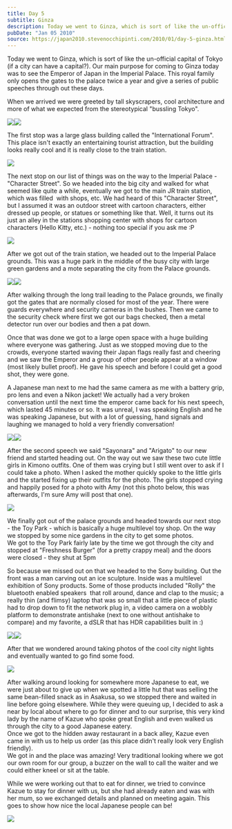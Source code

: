 ```yaml
---
title: Day 5
subtitle: Ginza
description: Today we went to Ginza, which is sort of like the un-official capital of Tokyo (if a city can have a capital?). Our main purpose for coming ...
pubDate: "Jan 05 2010"
source: https://japan2010.stevenocchipinti.com/2010/01/day-5-ginza.html
---
```


Today we went to Ginza, which is sort of like the un-official capital of Tokyo (if a city can have a capital?). Our main purpose for coming to Ginza today was to see the Emperor of Japan in the Imperial Palace. This royal family only opens the gates to the palace twice a year and give a series of public speeches through out these days.

When we arrived we were greeted by tall skyscrapers, cool architecture and more of what we expected from the stereotypical "bussling Tokyo".

[![](https://2.bp.blogspot.com/_l2YQkMP1pOU/Sz9wRoJymUI/AAAAAAAAAPs/03C9nvhbVV0/s320/DSC_0003.JPG)](https://2.bp.blogspot.com/_l2YQkMP1pOU/Sz9wRoJymUI/AAAAAAAAAPs/03C9nvhbVV0/s1600-h/DSC_0003.JPG)[![](https://3.bp.blogspot.com/_l2YQkMP1pOU/S0IPXnBAPAI/AAAAAAAAARU/8rt3uv7rshg/s320/DSC_0002.JPG)](https://3.bp.blogspot.com/_l2YQkMP1pOU/S0IPXnBAPAI/AAAAAAAAARU/8rt3uv7rshg/s1600-h/DSC_0002.JPG)

The first stop was a large glass building called the "International Forum". This place isn't exactly an entertaining tourist attraction, but the building looks really cool and it is really close to the train station.

[![](https://4.bp.blogspot.com/_l2YQkMP1pOU/Sz9wTBbCzUI/AAAAAAAAAP0/-7xw7tq4mpM/s320/DSC_0009.JPG)](https://4.bp.blogspot.com/_l2YQkMP1pOU/Sz9wTBbCzUI/AAAAAAAAAP0/-7xw7tq4mpM/s1600-h/DSC_0009.JPG)

The next stop on our list of things was on the way to the Imperial Palace - "Character Street". So we headed into the big city and walked for what seemed like quite a while, eventually we got to the main JR train station, which was filled  with shops, etc. We had heard of this "Character Street", but I assumed it was an outdoor street with cartoon characters, either dressed up people, or statues or something like that. Well, it turns out its just an alley in the stations shopping center with shops for cartoon characters (Hello Kitty, etc.) - nothing too special if you ask me :P

[![](https://1.bp.blogspot.com/_l2YQkMP1pOU/Sz9wUCkrWNI/AAAAAAAAAP8/YL2vYcbHoxQ/s320/DSC_0023.JPG)](https://1.bp.blogspot.com/_l2YQkMP1pOU/Sz9wUCkrWNI/AAAAAAAAAP8/YL2vYcbHoxQ/s1600-h/DSC_0023.JPG)

After we got out of the train station, we headed out to the Imperial Palace grounds. This was a huge park in the middle of the busy city with large green gardens and a mote separating the city from the Palace grounds.

[![](https://4.bp.blogspot.com/_l2YQkMP1pOU/Sz9xlLk22iI/AAAAAAAAARM/nD6-d7PiCU4/s320/DSC_0100.JPG)](https://4.bp.blogspot.com/_l2YQkMP1pOU/Sz9xlLk22iI/AAAAAAAAARM/nD6-d7PiCU4/s1600-h/DSC_0100.JPG)[![](https://4.bp.blogspot.com/_l2YQkMP1pOU/Sz9waRnZgJI/AAAAAAAAAQc/L3pVZ71DicU/s320/DSC_0120.JPG)](https://4.bp.blogspot.com/_l2YQkMP1pOU/Sz9waRnZgJI/AAAAAAAAAQc/L3pVZ71DicU/s1600-h/DSC_0120.JPG)

After walking through the long trail leading to the Palace grounds, we finally got the gates that are normally closed for most of the year. There were guards everywhere and security cameras in the bushes. Then we came to the security check where first we got our bags checked, then a metal detector run over our bodies and then a pat down.

Once that was done we got to a large open space with a huge building where everyone was gathering. Just as we stopped moving due to the crowds, everyone started waving their Japan flags really fast and cheering and we saw the Emperor and a group of other people appear at a window (most likely bullet proof). He gave his speech and before I could get a good shot, they were gone.

A Japanese man next to me had the same camera as me with a battery grip, pro lens and even a Nikon jacket! We actually had a very broken conversation until the next time the emperor came back for his next speech, which lasted 45 minutes or so. It was unreal, I was speaking English and he was speaking Japanese, but with a lot of guessing, hand signals and laughing we managed to hold a very friendly conversation!

[![](https://2.bp.blogspot.com/_l2YQkMP1pOU/Sz9wXBv0_cI/AAAAAAAAAQM/TqJR_el1Ym8/s320/DSC_0065.JPG)](https://2.bp.blogspot.com/_l2YQkMP1pOU/Sz9wXBv0_cI/AAAAAAAAAQM/TqJR_el1Ym8/s1600-h/DSC_0065.JPG)[![](https://1.bp.blogspot.com/_l2YQkMP1pOU/Sz9wVsKBm5I/AAAAAAAAAQE/oq7MuAu-Pd0/s320/DSC_0057.JPG)](https://1.bp.blogspot.com/_l2YQkMP1pOU/Sz9wVsKBm5I/AAAAAAAAAQE/oq7MuAu-Pd0/s1600-h/DSC_0057.JPG)

After the second speech we said "Sayonara" and "Arigato" to our new friend and started heading out. On the way out we saw these two cute little girls in Kimono outfits. One of them was crying but I still went over to ask if I could take a photo. When I asked the mother quickly spoke to the little girls and the started fixing up their outfits for the photo. The girls stopped crying and happily posed for a photo with Amy (not this photo below, this was afterwards, I'm sure Amy will post that one).

[![](https://4.bp.blogspot.com/_l2YQkMP1pOU/Sz9wYqwQGmI/AAAAAAAAAQU/BuZ0qupGTyk/s320/DSC_0087.JPG)](https://4.bp.blogspot.com/_l2YQkMP1pOU/Sz9wYqwQGmI/AAAAAAAAAQU/BuZ0qupGTyk/s1600-h/DSC_0087.JPG)

We finally got out of the palace grounds and headed towards our next stop - the Toy Park - which is basically a huge multilevel toy shop. On the way we stopped by some nice gardens in the city to get some photos.  
We got to the Toy Park fairly late by the time we got through the city and stopped at "Freshness Burger" (for a pretty crappy meal) and the doors were closed - they shut at 5pm

So because we missed out on that we headed to the Sony building. Out the front was a man carving out an ice sculpture. Inside was a multilevel exhibition of Sony products. Some of those products included "Rolly" the bluetooth enabled speakers  that roll around, dance and clap to the music; a really thin (and flimsy) laptop that was so small that a little piece of plastic had to drop down to fit the network plug in, a video camera on a wobbly platform to demonstrate antishake (next to one without antishake to compare) and my favorite, a dSLR that has HDR capabilities built in :)

[![](https://4.bp.blogspot.com/_l2YQkMP1pOU/Sz9wc3ePFaI/AAAAAAAAAQk/CpUV8MEg7gU/s320/DSC_0155.JPG)](https://4.bp.blogspot.com/_l2YQkMP1pOU/Sz9wc3ePFaI/AAAAAAAAAQk/CpUV8MEg7gU/s1600-h/DSC_0155.JPG)[![](https://4.bp.blogspot.com/_l2YQkMP1pOU/Sz9wd7QjOoI/AAAAAAAAAQs/FO8q7VDWLJw/s320/DSC_0157.JPG)](https://4.bp.blogspot.com/_l2YQkMP1pOU/Sz9wd7QjOoI/AAAAAAAAAQs/FO8q7VDWLJw/s1600-h/DSC_0157.JPG)

After that we wondered around taking photos of the cool city night lights and eventually wanted to go find some food.

[![](https://1.bp.blogspot.com/_l2YQkMP1pOU/Sz9whZGOxHI/AAAAAAAAAQ8/_jphVUL_nJ4/s320/DSC_0184.JPG)](https://1.bp.blogspot.com/_l2YQkMP1pOU/Sz9whZGOxHI/AAAAAAAAAQ8/_jphVUL_nJ4/s1600-h/DSC_0184.JPG)

After walking around looking for somewhere more Japanese to eat, we were just about to give up when we spotted a little hut that was selling the same bean-filled snack as in Asakusa, so we stopped there and waited in line before going elsewhere. While they were queuing up, I decided to ask a near by local about where to go for dinner and to our surprise, this very kind lady by the name of Kazue who spoke great English and even walked us through the city to a good Japanese eatery.  
Once we got to the hidden away restaurant in a back alley, Kazue even came in with us to help us order (as this place didn't really look very English friendly).  
We got in and the place was amazing! Very traditional looking where we got our own room for our group, a buzzer on the wall to call the waiter and we could either kneel or sit at the table.

While we were working out that to eat for dinner, we tried to convince Kazue to stay for dinner with us, but she had already eaten and was with her mum, so we exchanged details and planned on meeting again. This goes to show how nice the local Japanese people can be!

[![](https://4.bp.blogspot.com/_l2YQkMP1pOU/Sz9wft_kC7I/AAAAAAAAAQ0/CusxaGNov6g/s320/DSC_0176.JPG)](https://4.bp.blogspot.com/_l2YQkMP1pOU/Sz9wft_kC7I/AAAAAAAAAQ0/CusxaGNov6g/s1600-h/DSC_0176.JPG)
